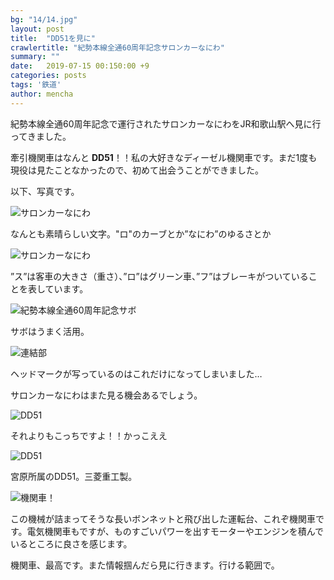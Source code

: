 ```yaml
---
bg: "14/14.jpg"
layout: post
title:  "DD51を見に"
crawlertitle: "紀勢本線全通60周年記念サロンカーなにわ"
summary: ""
date:   2019-07-15 00:150:00 +9
categories: posts
tags: '鉄道'
author: mencha
---
```




紀勢本線全通60周年記念で運行されたサロンカーなにわをJR和歌山駅へ見に行ってきました。

牽引機関車はなんと **DD51**！！私の大好きなディーゼル機関車です。まだ1度も現役は見たことなかったので、初めて出会うことができました。

以下、写真です。

![サロンカーなにわ](https://drive.google.com/uc?export=view&id=1kTJPafxyKC_GcvOIHh8wlJNtMQw67PUU)

なんとも素晴らしい文字。"ロ"のカーブとか”なにわ”のゆるさとか

![サロンカーなにわ](https://drive.google.com/uc?export=view&id=14FQtoY8pM0wmCOHGT40G1kO8JdmndNFO)

”ス”は客車の大きさ（重さ）、”ロ”はグリーン車、”フ”はブレーキがついていることを表しています。

![紀勢本線全通60周年記念サボ](https://drive.google.com/uc?export=view&id=1j_z2UKFo7ay2K0K7vz06ZTeNorVI0Lff)

サボはうまく活用。

![連結部](https://drive.google.com/uc?export=view&id=1jN9pmHqfb1SHayELJjXJp9N57Zj1HU9k)

ヘッドマークが写っているのはこれだけになってしまいました…

サロンカーなにわはまた見る機会あるでしょう。

![DD51](https://drive.google.com/uc?export=view&id=1YWaAILyE4WUdYkyEb-6dm34Q54vTUdoD)

それよりもこっちですよ！！かっこええ

![DD51](https://drive.google.com/uc?export=view&id=1D5EnhAolxsnbL2G6CccVObOe0J1wOf06)

宮原所属のDD51。三菱重工製。

![機関車！](https://drive.google.com/uc?export=view&id=1MDP03YkzCh5GHkW-1rUT9f3WFIRnJy2K)

この機械が詰まってそうな長いボンネットと飛び出した運転台、これぞ機関車です。電気機関車もですが、ものすごいパワーを出すモーターやエンジンを積んでいるところに良さを感じます。



機関車、最高です。また情報掴んだら見に行きます。行ける範囲で。